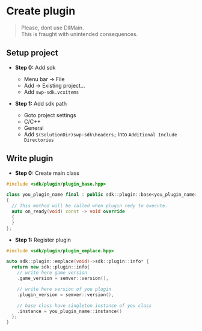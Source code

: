# Create plugin

> Please, dont use DllMain.  
> This is fraught with unintended consequences.

## Setup project

- **Step 0:** Add sdk

  - Menu bar -> File
  - Add -> Existing project...
  - Add `swp-sdk.vcxitems`

- **Step 1:** Add sdk path

  - Goto project settings
  - C/C++
  - General
  - Add `$(SolutionDir)swp-sdk\headers;` into `Additional Include Directories`

## Write plugin

- **Step 0:** Create main class

```cpp
#include <sdk/plugin/plugin_base.hpp>

class you_plugin_name final : public sdk::plugin::base<you_plugin_name>
{
  // This method will be called when plugin redy to execute.
  auto on_ready(void) const -> void override
  {
  }
};
```

- **Step 1:** Register plugin

```cpp
#include <sdk/plugin/plugin_emplace.hpp>

auto sdk::plugin::emplace(void)->sdk::plugin::info* {
  return new sdk::plugin::info{
    // write here game version
    .game_version = semver::version(),

    // write here version of you plugin
    .plugin_version = semver::version(),

    // base class have singleton instance of you class
    .instance = you_plugin_name::instance()
  };
}
```
